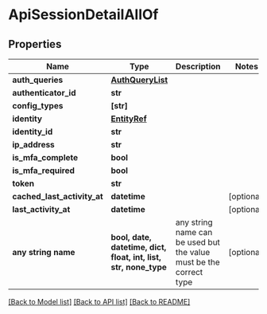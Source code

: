 # ApiSessionDetailAllOf


## Properties
Name | Type | Description | Notes
------------ | ------------- | ------------- | -------------
**auth_queries** | [**AuthQueryList**](AuthQueryList.md) |  | 
**authenticator_id** | **str** |  | 
**config_types** | **[str]** |  | 
**identity** | [**EntityRef**](EntityRef.md) |  | 
**identity_id** | **str** |  | 
**ip_address** | **str** |  | 
**is_mfa_complete** | **bool** |  | 
**is_mfa_required** | **bool** |  | 
**token** | **str** |  | 
**cached_last_activity_at** | **datetime** |  | [optional] 
**last_activity_at** | **datetime** |  | [optional] 
**any string name** | **bool, date, datetime, dict, float, int, list, str, none_type** | any string name can be used but the value must be the correct type | [optional]

[[Back to Model list]](../README.md#documentation-for-models) [[Back to API list]](../README.md#documentation-for-api-endpoints) [[Back to README]](../README.md)


